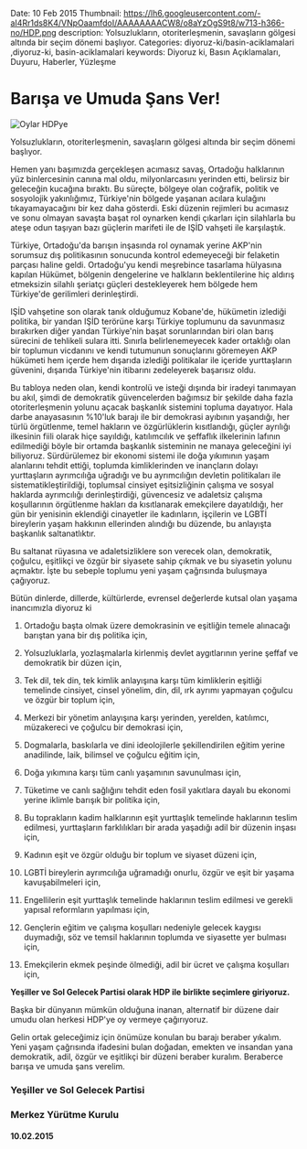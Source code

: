Date: 10 Feb 2015
Thumbnail: https://lh6.googleusercontent.com/-aI4Rr1ds8K4/VNpOaamfdoI/AAAAAAAACW8/o8aYzOgS9t8/w713-h366-no/HDP.png
description: Yolsuzlukların, otoriterleşmenin, savaşların gölgesi altında bir seçim dönemi başlıyor.
Categories: diyoruz-ki/basin-aciklamalari ,diyoruz-ki, basin-aciklamalari
keywords: Diyoruz ki, Basın Açıklamaları, Duyuru, Haberler, Yüzleşme

# Barışa ve Umuda Şans Ver!

![Oylar HDPye](https://lh6.googleusercontent.com/-aI4Rr1ds8K4/VNpOaamfdoI/AAAAAAAACW8/o8aYzOgS9t8/w713-h366-no/HDP.png)

Yolsuzlukların, otoriterleşmenin, savaşların gölgesi altında bir seçim dönemi başlıyor.
 
Hemen yanı başımızda gerçekleşen acımasız savaş, Ortadoğu halklarının yüz binlercesinin canına mal oldu, milyonlarcasını yerinden etti, belirsiz bir geleceğin kucağına bıraktı. Bu süreçte, bölgeye olan coğrafik, politik ve sosyolojik yakınlığımız, Türkiye'nin bölgede yaşanan acılara kulağını tıkayamayacağını bir kez daha gösterdi. Eski düzenin rejimleri bu acımasız ve sonu olmayan savaşta başat rol oynarken kendi çıkarları için silahlarla bu ateşe odun taşıyan bazı güçlerin marifeti ile de IŞİD vahşeti ile karşılaştık.
 
Türkiye, Ortadoğu'da barışın inşasında rol oynamak yerine AKP'nin sorumsuz dış politikasının sonucunda kontrol edemeyeceği bir felaketin parçası haline geldi. Ortadoğu'yu kendi meşrebince tasarlama hülyasına kapılan Hükümet, bölgenin dengelerine ve halkların beklentilerine hiç aldırış etmeksizin silahlı şeriatçı güçleri destekleyerek hem bölgede hem Türkiye'de gerilimleri derinleştirdi.
 
IŞİD vahşetine son olarak tanık olduğumuz Kobane'de, hükümetin izlediği politika, bir yandan IŞİD terörüne karşı Türkiye toplumunu da savunmasız bırakırken diğer yandan Türkiye'nin başat sorunlarından biri olan barış sürecini de tehlikeli sulara itti.  Sınırla belirlenemeyecek kader ortaklığı olan bir toplumun vicdanını ve kendi tutumunun sonuçlarını göremeyen AKP hükümeti hem içerde hem dışarıda izlediği politikalar ile içeride yurttaşların güvenini, dışarıda Türkiye'nin itibarını zedeleyerek başarısız oldu.
 
Bu tabloya neden olan, kendi kontrolü ve isteği dışında bir iradeyi tanımayan bu akıl, şimdi de demokratik güvencelerden bağımsız bir şekilde daha fazla otoriterleşmenin yolunu açacak başkanlık sistemini topluma dayatıyor. Hala darbe anayasasının %10'luk barajı ile bir demokrasi ayıbının yaşandığı, her türlü örgütlenme, temel hakların ve özgürlüklerin kısıtlandığı, güçler ayrılığı ilkesinin fiili olarak hiçe sayıldığı, katılımcılık ve şeffaflık ilkelerinin lafının edilmediği böyle bir ortamda başkanlık sisteminin ne manaya geleceğini iyi biliyoruz.  Sürdürülemez bir ekonomi sistemi ile doğa yıkımının yaşam alanlarını tehdit ettiği, toplumda kimliklerinden ve inançların dolayı yurttaşların ayrımcılığa uğradığı ve bu ayrımcılığın devletin politikaları ile sistematikleştirildiği, toplumsal cinsiyet eşitsizliğinin çalışma ve sosyal haklarda ayrımcılığı derinleştirdiği, güvencesiz ve adaletsiz çalışma koşullarının örgütlenme hakları da kısıtlanarak emekçilere dayatıldığı, her gün bir yenisinin eklendiği cinayetler ile kadınların, işçilerin ve LGBTİ bireylerin yaşam hakkının ellerinden alındığı bu düzende, bu anlayışta başkanlık saltanatlıktır.
 
Bu saltanat rüyasına ve adaletsizliklere son verecek olan, demokratik, çoğulcu, eşitlikçi ve özgür bir siyasete sahip çıkmak ve bu siyasetin yolunu açmaktır.  İşte bu sebeple toplumu yeni yaşam çağrısında buluşmaya çağıyoruz. 
 
Bütün dinlerde, dillerde, kültürlerde, evrensel değerlerde kutsal olan yaşama inancımızla diyoruz ki
 
1. Ortadoğu başta olmak üzere demokrasinin ve eşitliğin temele alınacağı barıştan yana bir dış politika için,

2. Yolsuzluklarla, yozlaşmalarla kirlenmiş devlet aygıtlarının yerine şeffaf ve demokratik bir düzen için,

3. Tek dil, tek din, tek kimlik anlayışına karşı tüm kimliklerin eşitliği temelinde cinsiyet, cinsel yönelim, din, dil, ırk ayrımı yapmayan çoğulcu ve özgür bir toplum için,

4. Merkezi bir yönetim anlayışına karşı yerinden, yerelden, katılımcı, müzakereci ve çoğulcu bir demokrasi için,

5. Dogmalarla, baskılarla ve dini ideolojilerle şekillendirilen eğitim yerine anadilinde, laik,  bilimsel ve çoğulcu eğitim için,

6. Doğa yıkımına karşı tüm canlı yaşamının savunulması için,

7. Tüketime ve canlı sağlığını tehdit eden fosil yakıtlara dayalı bu ekonomi yerine iklimle barışık bir politika için,

8. Bu toprakların kadim halklarının eşit yurttaşlık temelinde haklarının teslim edilmesi, yurttaşların farklılıkları bir arada yaşadığı adil bir düzenin inşası için,

9. Kadının eşit ve özgür olduğu bir toplum ve siyaset düzeni için,

10. LGBTİ bireylerin ayrımcılığa uğramadığı onurlu, özgür ve eşit bir yaşama kavuşabilmeleri için,

11. Engellilerin eşit yurttaşlık temelinde haklarının teslim edilmesi ve gerekli yapısal reformların yapılması için,

12. Gençlerin eğitim ve çalışma koşulları nedeniyle gelecek kaygısı duymadığı, söz ve temsil haklarının toplumda ve siyasette yer bulması için,

13. Emekçilerin ekmek peşinde ölmediği, adil bir ücret ve çalışma koşulları için,
 
**Yeşiller ve Sol Gelecek Partisi olarak HDP ile birlikte seçimlere giriyoruz.**
 
Başka bir dünyanın mümkün olduğuna inanan, alternatif bir düzene dair umudu olan herkesi HDP'ye oy vermeye çağırıyoruz.
 
Gelin ortak geleceğimiz için önümüze konulan bu barajı beraber yıkalım.
Yeni yaşam çağrısında ifadesini bulan doğadan, emekten ve insandan yana demokratik, adil, özgür ve eşitlikçi bir düzeni beraber kuralım.
Beraberce barışa ve umuda şans verelim.


### Yeşiller ve Sol Gelecek Partisi
### Merkez Yürütme Kurulu

#### 10.02.2015
